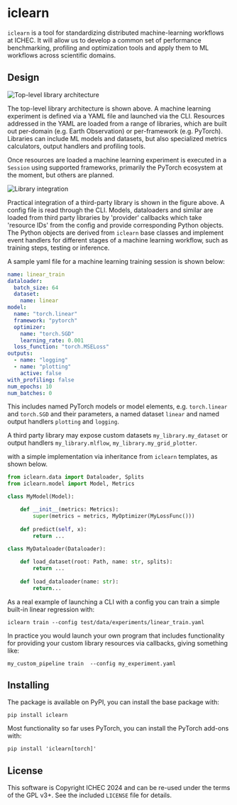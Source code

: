 # iclearn

`iclearn` is a tool for standardizing distributed machine-learning workflows at ICHEC. It will allow us to develop a common set of performance benchmarking, profiling and optimization tools and apply them to ML workflows across scientific domains.

## Design ##

![Top-level library architecture](./docs/media/iclearn_toplevel_arch.png)

The top-level library architecture is shown above. A machine learning experiment is defined via a YAML file and launched via the CLI. Resources addressed in the YAML are loaded from a range of libraries, which are built out per-domain (e.g. Earth Observation) or per-framework (e.g. PyTorch). Libraries can include ML models and datasets, but also specialized metrics calculators, output handlers and profiling tools.

Once resources are loaded a machine learning experiment is executed in a `Session` using supported frameworks, primarily the PyTorch ecosystem at the moment, but others are planned.

![Library integration](./docs/media/iclearn_library_integration.png)

Practical integration of a third-party library is shown in the figure above. A config file is read through the CLI. Models, dataloaders and similar are loaded from third party libraries by 'provider' callbacks which take 'resource IDs' from the config and provide corresponding Python objects. The Python objects are derived from `iclearn` base classes and implement event handlers for different stages of a machine learning workflow, such as training steps, testing or inference.

A sample yaml file for a machine learning training session is shown below:

``` yaml
name: linear_train
dataloader:
  batch_size: 64
  dataset:
    name: linear
model:
  name: "torch.linear"
  framework: "pytorch"
  optimizer:
    name: "torch.SGD"
    learning_rate: 0.001
  loss_function: "torch.MSELoss"
outputs:
  - name: "logging"
  - name: "plotting"
    active: false
with_profiling: false
num_epochs: 10
num_batches: 0
```

This includes named PyTorch models or model elements, e.g. `torch.linear` and `torch.SGD` and their parameters, a named dataset `linear` and named output handlers `plotting` and `logging`.

A third party library may expose custom datasets `my_library.my_dataset` or output handlers `my_library.mlflow`, `my_library.my_grid_plotter`. 

with a simple implementation via inheritance from `iclearn` templates, as shown below.

```python
from iclearn.data import Dataloader, Splits
from iclearn.model import Model, Metrics

class MyModel(Model):

    def __init__(metrics: Metrics):
        super(metrics = metrics, MyOptimizer(MyLossFunc()))
        
    def predict(self, x):
        return ...
        
class MyDataloader(Dataloader):

    def load_dataset(root: Path, name: str, splits):
        return ...
        
    def load_dataloader(name: str):
        return...
```

As a real example of launching a CLI with a config you can train a simple built-in linear regression with:

``` shell
iclearn train --config test/data/experiments/linear_train.yaml
```

In practice you would launch your own program that includes functionality for providing your custom library resources via callbacks, giving something like:

``` shell
my_custom_pipeline train  --config my_experiment.yaml
```

## Installing ##

The package is available on PyPI, you can install the base package with:

``` shell
pip install iclearn
```

Most functionality so far uses PyTorch, you can install the PyTorch add-ons with:

``` shell
pip install 'iclearn[torch]'
```

## License ##

This software is Copyright ICHEC 2024 and can be re-used under the terms of the GPL v3+. See the included `LICENSE` file for details.
